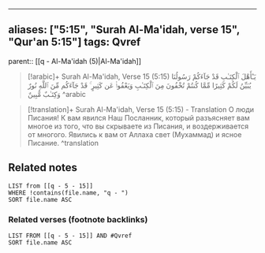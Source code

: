 
---
aliases: ["5:15", "Surah Al-Ma'idah, verse 15", "Qur'an 5:15"]
tags: Qvref
---

parent:: [[q - Al-Ma'idah (5)|Al-Ma'idah]]

> [!arabic]+ Surah Al-Ma'idah, Verse 15 (5:15)
> <span class="quran-arabic">يَـٰٓأَهْلَ ٱلْكِتَـٰبِ قَدْ جَآءَكُمْ رَسُولُنَا يُبَيِّنُ لَكُمْ كَثِيرًا مِّمَّا كُنتُمْ تُخْفُونَ مِنَ ٱلْكِتَـٰبِ وَيَعْفُوا۟ عَن كَثِيرٍ ۚ قَدْ جَآءَكُم مِّنَ ٱللَّهِ نُورٌ وَكِتَـٰبٌ مُّبِينٌ</span>
^arabic

> [!translation]+ Surah Al-Ma'idah, Verse 15 (5:15) - Translation
> О люди Писания! К вам явился Наш Посланник, который разъясняет вам многое из того, что вы скрываете из Писания, и воздерживается от многого. Явились к вам от Аллаха свет (Мухаммад) и ясное Писание.
^translation



## Related notes
```dataview
LIST from [[q - 5 - 15]]
WHERE !contains(file.name, "q - ")
SORT file.name ASC
```

### Related verses (footnote backlinks)
```dataview
LIST FROM [[q - 5 - 15]] AND #Qvref
SORT file.name ASC
```


